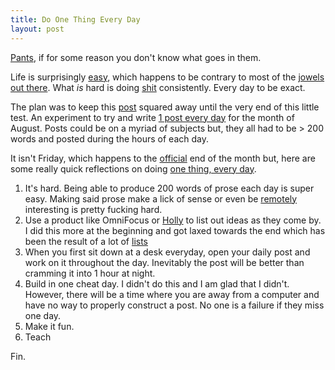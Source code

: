 ```yaml
---
title: Do One Thing Every Day
layout: post
---
```


[Pants][1], if for some reason you don't know what goes in them.

Life is surprisingly [easy][2], which happens to be contrary to most of
the [jowels out there][3]. What _is_ hard is doing [shit][4]
consistently. Every day to be exact.

The plan was to keep this [post][5] squared away until the very end of
this little test. An experiment to try and write [1 post every day][6]
for the month of August. Posts could be on a myriad of subjects but,
they all had to be > 200 words and posted during the hours of each
day.

It isn't Friday, which happens to the [official][7] end of the month
but, here are some really quick reflections on doing [one thing, every day][8].

1. It's hard. Being able to produce 200 words of prose each day is super
   easy. Making said prose make a lick of sense or even be [remotely][9]
   interesting is pretty fucking hard.
1. Use a product like OmniFocus or [Holly][10] to list out ideas as they
   come by. I did this more at the beginning and got laxed towards the
   end which has been the result of a lot of [lists][11]
1. When you first sit down at a desk everyday, open your daily post and
   work on it throughout the day. Inevitably the post will be better
   than cramming it into 1 hour at night.
1. Build in one cheat day. I didn't do this and I am glad that I didn't.
   However, there will be a time where you are away from a computer and
   have no way to properly construct a post. No one is a failure if they
   miss one day.
1. Make it fun.
1. Teach

Fin.

[1]: http://youtu.be/-JFfN5pKzFU
[2]: https://gimmebar.com/view/503abec229ca15f37500000d/big
[3]: http://8.mshcdn.com/wp-content/gallery/amercia/%40warpafx.jpg
[4]: https://gimmebar.com/view/50340b0029ca154d3d000026/big
[5]: https://gimmebar.com/view/50368ee329ca154c66000002/big
[6]: http://cloudbacon.com/2012-08-02-30-Days-of-Blogging
[7]: https://encrypted.google.com/search?tbm=isch&q=official&tbs=imgo:1&biw=1440&bih=828&sei=IHM9UNmJEoym8ATepIGoDw
[8]: http://lifehacker.com/281626/jerry-seinfelds-productivity-secret
[9]: http://www.memlane.com/wp-content/uploads/2012/05/Apple-Remote-01.jpg
[10]: https://hollyapp.com/
[11]: https://gimmebar.com/view/50305c7729ca153546000001/big
